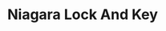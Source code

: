 ---
title: "Niagara Lock And Key"
url: /niagara-falls/niagara-lock-and-key/
shop: Schlüsseldienst
---